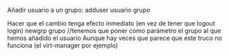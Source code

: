 Añadir usuario a un grupo:
adduser usuario grupo

Hacer que el cambio tenga efecto inmediato (en vez de tener que logout login)
newgrp grupo  //tenemos que poner como parámetro el grupo al que hemos añadido el usuario
Aunque hay veces que parece que este truco no funciona (el virt-manager por ejemplo)
